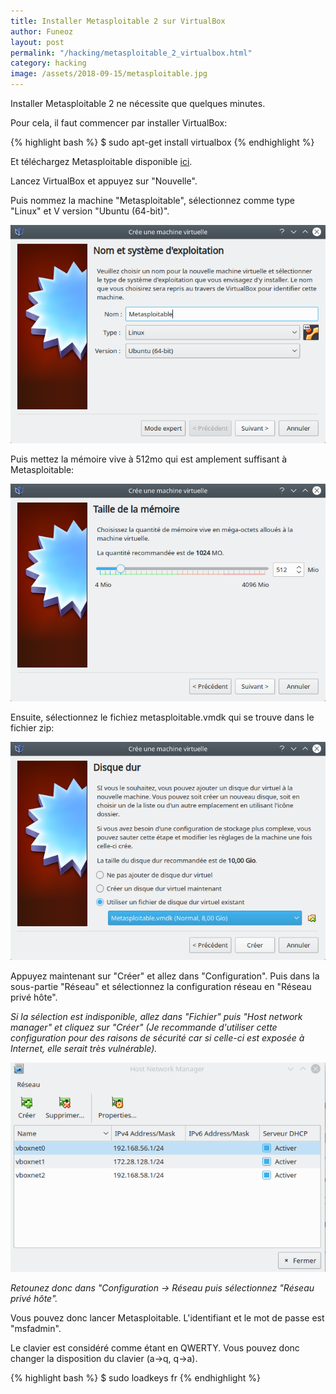```yaml
---
title: Installer Metasploitable 2 sur VirtualBox
author: Funeoz
layout: post
permalink: "/hacking/metasploitable_2_virtualbox.html"
category: hacking
image: /assets/2018-09-15/metasploitable.jpg
---
```


Installer Metasploitable 2 ne nécessite que quelques minutes.

Pour cela, il faut commencer par installer VirtualBox:

{% highlight bash %}
$ sudo apt-get install virtualbox
{% endhighlight %}

Et téléchargez Metasploitable disponible [ici](https://sourceforge.net/projects/metasploitable/files/Metasploitable2/).

Lancez VirtualBox et appuyez sur "Nouvelle".

Puis nommez la machine "Metasploitable", sélectionnez comme type "Linux" et V
version "Ubuntu (64-bit)".

![image1metasploitable](/assets/2018-09-15/image1metasploitable.png)

Puis mettez la mémoire vive à 512mo qui est amplement suffisant à Metasploitable:

![image2metasploitable](/assets/2018-09-15/image2metasploitable.png)

Ensuite, sélectionnez le fichiez metasploitable.vmdk qui se trouve dans le fichier zip: 

![image3metasploitable](/assets/2018-09-15/image3metasploitable.png)

Appuyez maintenant sur "Créer" et allez dans "Configuration".
Puis dans la sous-partie "Réseau" et sélectionnez la configuration réseau en "Réseau privé hôte". 

*Si la sélection est indisponible, allez dans "Fichier" puis "Host network manager" et cliquez sur "Créer" (Je recommande d'utiliser cette configuration pour des raisons de sécurité car si celle-ci est exposée à Internet, elle serait très vulnérable).*

![image4metasploitable](/assets/2018-09-15/image4metasploitable.png)

*Retounez donc dans "Configuration -> Réseau puis sélectionnez "Réseau privé hôte".*

Vous pouvez donc lancer Metasploitable. L'identifiant et le mot de passe est "msfadmin".

Le clavier est considéré comme étant en QWERTY. Vous pouvez donc changer la disposition du clavier (a->q, q->a).

{% highlight bash %}
$ sudo loadkeys fr
{% endhighlight %}
